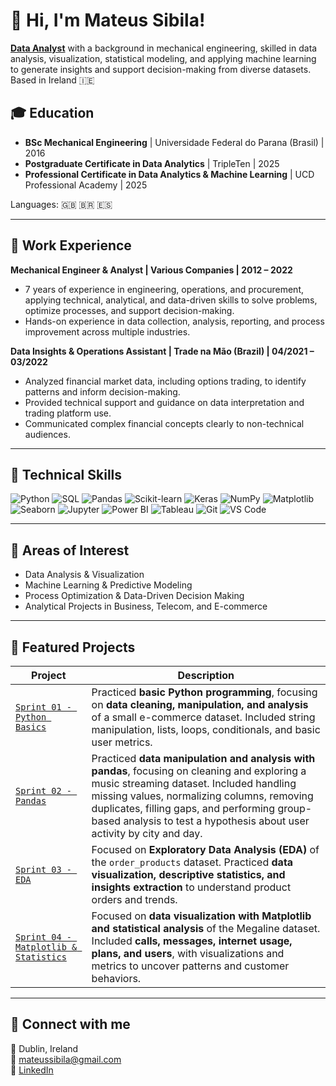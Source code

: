 <h1>👋 Hi, I'm Mateus Sibila!</h1>

**<a href="https://www.linkedin.com/in/mateussibilaromano/">Data Analyst</a>** with a background in mechanical engineering, skilled in data analysis, visualization, statistical modeling, and applying machine learning to generate insights and support decision-making from diverse datasets.  
Based in Ireland 🇮🇪

## 🎓 Education

- **BSc Mechanical Engineering** | Universidade Federal do Parana (Brasil) | 2016  
- **Postgraduate Certificate in Data Analytics** | TripleTen | 2025  
- **Professional Certificate in Data Analytics & Machine Learning** | UCD Professional Academy | 2025  
<p>Languages: 🇬🇧 🇧🇷 🇪🇸</p>

---

## 💼 Work Experience

**Mechanical Engineer & Analyst | Various Companies | 2012 – 2022**  
- 7 years of experience in engineering, operations, and procurement, applying technical, analytical, and data-driven skills to solve problems, optimize processes, and support decision-making.  
- Hands-on experience in data collection, analysis, reporting, and process improvement across multiple industries.

**Data Insights & Operations Assistant | Trade na Mão (Brazil) | 04/2021 – 03/2022**  
- Analyzed financial market data, including options trading, to identify patterns and inform decision-making.  
- Provided technical support and guidance on data interpretation and trading platform use.  
- Communicated complex financial concepts clearly to non-technical audiences.  

---

## 🧠 Technical Skills

![Python](https://img.shields.io/badge/Python-3776AB?style=for-the-badge&logo=python&logoColor=white)
![SQL](https://img.shields.io/badge/SQL-4479A1?style=for-the-badge&logo=postgresql&logoColor=white)
![Pandas](https://img.shields.io/badge/Pandas-150458?style=for-the-badge&logo=pandas&logoColor=white)
![Scikit-learn](https://img.shields.io/badge/Scikit--learn-F7931E?style=for-the-badge&logo=scikit-learn&logoColor=white)
![Keras](https://img.shields.io/badge/Keras-D00000?style=for-the-badge&logo=keras&logoColor=white)
![NumPy](https://img.shields.io/badge/NumPy-013243?style=for-the-badge&logo=numpy&logoColor=white)
![Matplotlib](https://img.shields.io/badge/Matplotlib-11557C?style=for-the-badge&logo=matplotlib&logoColor=white)
![Seaborn](https://img.shields.io/badge/Seaborn-2D3F70?style=for-the-badge)
![Jupyter](https://img.shields.io/badge/Jupyter-F37626?style=for-the-badge&logo=jupyter&logoColor=white)
![Power BI](https://img.shields.io/badge/Power%20BI-F2C811?style=for-the-badge&logo=power-bi&logoColor=black)
![Tableau](https://img.shields.io/badge/Tableau-FA6C23?style=for-the-badge&logo=tableau&logoColor=white)
![Git](https://img.shields.io/badge/Git-F05032?style=for-the-badge&logo=git&logoColor=white)
![VS Code](https://img.shields.io/badge/VSCode-007ACC?style=for-the-badge&logo=visual-studio-code&logoColor=white)

---

## 💼 Areas of Interest

- Data Analysis & Visualization  
- Machine Learning & Predictive Modeling  
- Process Optimization & Data-Driven Decision Making  
- Analytical Projects in Business, Telecom, and E-commerce  

---

## 📌 Featured Projects

| Project | Description |
|---------|------------|
| [`Sprint 01 - Python Basics`](https://github.com/mateussibila/Data-Analytics-Post-Graduation/tree/main/sprint-01-python-basics) | Practiced **basic Python programming**, focusing on **data cleaning, manipulation, and analysis** of a small e-commerce dataset. Included string manipulation, lists, loops, conditionals, and basic user metrics. |
| [`Sprint 02 - Pandas`](https://github.com/mateussibila/Data-Analytics-Post-Graduation/tree/main/sprint-02-pandas) | Practiced **data manipulation and analysis with pandas**, focusing on cleaning and exploring a music streaming dataset. Included handling missing values, normalizing columns, removing duplicates, filling gaps, and performing group-based analysis to test a hypothesis about user activity by city and day. |
| [`Sprint 03 - EDA`](https://github.com/mateussibila/Data-Analytics-Post-Graduation/tree/main/sprint-03-EDA) | Focused on **Exploratory Data Analysis (EDA)** of the `order_products` dataset. Practiced **data visualization, descriptive statistics, and insights extraction** to understand product orders and trends. |
| [`Sprint 04 - Matplotlib & Statistics`](https://github.com/mateussibila/Data-Analytics-Post-Graduation/tree/main/sprint-04-matplotlib-statistics) | Focused on **data visualization with Matplotlib and statistical analysis** of the Megaline dataset. Included **calls, messages, internet usage, plans, and users**, with visualizations and metrics to uncover patterns and customer behaviors. |
<!--
| Sprint 05 | Description here |
| Sprint 06 | Description here |
| Sprint 07 | Description here |
| Sprint 08 | Description here |
| Sprint 09 | Description here |
| Sprint 10 | Description here |
| Sprint 11 | Description here |
| Sprint 12 | Description here |
| Sprint 13 | Description here |
| Sprint 14 | Description here |
-->

---

## 🤳 Connect with me


📍 Dublin, Ireland  
📧 mateussibila@gmail.com  
🔗 [LinkedIn](https://linkedin.com/in/nath%C3%A1lia-sorg-01070b320)
<!-- 📜 [Currículo Lattes](http://lattes.cnpq.br/)   -->

<!-- [<img align="left" alt="LinkedIn" width="22px" src="https://cdn.jsdelivr.net/npm/simple-icons@v3/icons/linkedin.svg" />][linkedin] -->
<!-- [<img align="left" alt="GitHub" width="22px" src="https://cdn.jsdelivr.net/npm/simple-icons@v3/icons/github.svg" />][github] -->

<!-- [linkedin]: https://www.linkedin.com/in/mateussibilaromano/ -->
<!-- [github]: https://github.com/mateussibila -->

<!-- <p align="left">
  <img src="https://raw.githubusercontent.com/devicons/devicon/master/icons/python/python-original.svg" alt="Python" width="40" height="40"/>
  <img src="https://raw.githubusercontent.com/devicons/devicon/master/icons/numpy/numpy-original.svg" alt="NumPy" width="40" height="40"/>
  <img src="https://raw.githubusercontent.com/devicons/devicon/master/icons/pandas/pandas-original.svg" alt="Pandas" width="40" height="40"/>
  <img src="https://raw.githubusercontent.com/devicons/devicon/master/icons/jupyter/jupyter-original.svg" alt="Jupyter" width="40" height="40"/>
  <img src="https://icon.icepanel.io/Technology/svg/scikit-learn.svg" alt="Scikit-learn" width="40" height="40"/>
  <img src="https://raw.githubusercontent.com/devicons/devicon/master/icons/git/git-original.svg" alt="Git" width="40" height="40"/>
<img src="https://icon.icepanel.io/Technology/png-shadow-512/GitHub.png" alt="GitHub" width="40" height="40"/>
  <img src="https://raw.githubusercontent.com/devicons/devicon/master/icons/visualstudio/visualstudio-plain.svg" alt="VSCode" width="40" height="40"/>
</p>
 -->
